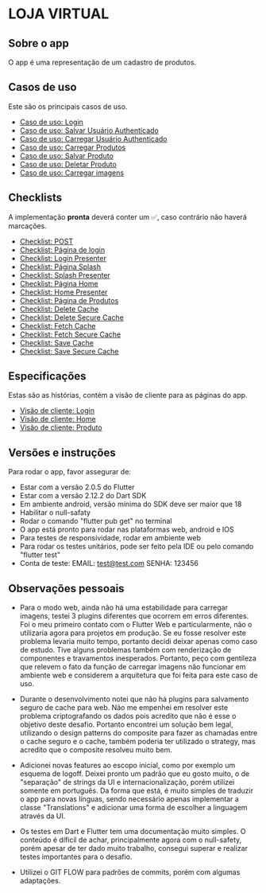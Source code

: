 # LOJA VIRTUAL

## Sobre o app

O app é uma representação de um cadastro de produtos.

## Casos de uso

Este são os principais casos de uso.

- [Caso de uso: Login](./requirements/use_cases/authentication.md)
- [Caso de uso: Salvar Usuário Authenticado](./requirements/use_cases/local_save_current_account.md)
- [Caso de uso: Carregar Usuário Authenticado](./requirements/use_cases/local_load_current_account.md)
- [Caso de uso: Carregar Produtos](./requirements/use_cases/local_load_products.md)
- [Caso de uso: Salvar Produto](./requirements/use_cases/local_save_product.md)
- [Caso de uso: Deletar Produto](./requirements/use_cases/local_delete_product.md)
- [Caso de uso: Carregar imagens](./requirements/use_cases/image_picker.md)

## Checklists

A implementação **pronta** deverá conter um ✅, caso contrário não haverá marcações.

- [Checklist: POST](./requirements/checklists/http/post.md)
- [Checklist: Página de login](./requirements/checklists/pages/login/login_page.md)
- [Checklist: Login Presenter](./requirements/checklists/pages/login/login_presenter.md)
- [Checklist: Página Splash](./requirements/checklists/pages/splash/splash_presenter.md)
- [Checklist: Splash Presenter](./requirements/checklists/pages/splash/splash_page.md)
- [Checklist: Página Home](./requirements/checklists/pages/home/home_presenter.md)
- [Checklist: Home Presenter](./requirements/checklists/pages/home/home_page.md)
- [Checklist: Página de Produtos](./requirements/checklists/pages/product/product_presenter.md)
- [Checklist: Delete Cache](./requirements/checklists/cache/delete_cache.md)
- [Checklist: Delete Secure Cache](./requirements/checklists/cache/delete_secure_cache.md)
- [Checklist: Fetch Cache](./requirements/checklists/cache/fetch_cache.md)
- [Checklist: Fetch Secure Cache](./requirements/checklists/cache/fetch_secure_cache.md)
- [Checklist: Save Cache](./requirements/checklists/cache/save_cache.md)
- [Checklist: Save Secure Cache](./requirements/checklists/cache/save_secure_cache.md)

## Especificações

Estas são as histórias, contém a visão de cliente para as páginas do app.

- [Visão de cliente: Login](./requirements/bdd_specs/login.md)
- [Visão de cliente: Home](./requirements/bdd_specs/home.md)
- [Visão de cliente: Produto](./requirements/bdd_specs/product.md)

## Versões e instruções

Para rodar o app, favor assegurar de:

- Estar com a versão 2.0.5 do Flutter
- Estar com a versão 2.12.2 do Dart SDK
- Em ambiente android, versão mínima do SDK deve ser maior que 18
- Habilitar o null-safaty
- Rodar o comando "flutter pub get" no terminal
- O app está pronto para rodar nas plataformas web, android e IOS
- Para testes de responsividade, rodar em ambiente web
- Para rodar os testes unitários, pode ser feito pela IDE ou pelo comando "flutter test"
- Conta de teste: EMAIL: test@test.com SENHA: 123456

## Observações pessoais

- Para o modo web, ainda não há uma estabilidade para carregar imagens, testei 3 plugins diferentes que ocorrem em erros diferentes. Foi o meu primeiro contato com o Flutter Web e particularmente, não o utilizaria agora para projetos em produção. Se eu fosse resolver este problema levaria muito tempo, portanto decidi deixar apenas como caso de estudo. Tive alguns problemas também com renderização de componentes e travamentos inesperados. Portanto, peço com gentileza que relevem o fato da função de carregar imagens não funcionar em ambiente web e considerem a arquitetura que foi feita para este caso de uso.

- Durante o desenvolvimento notei que não há plugins para salvamento seguro de cache para web. Não me empenhei em resolver este problema criptografando os dados pois acredito que não é esse o objetivo deste desafio. Portanto encontrei um solução bem legal, utilizando o design patterns do composite para fazer as chamadas entre o cache seguro e o cache, também poderia ter utilizado o strategy, mas acredito que o composite resolveu muito bem.

- Adicionei novas features ao escopo inicial, como por exemplo um esquema de logoff. Deixei pronto um padrão que eu gosto muito, o de "separação" de strings da UI e internacionalização, porém utilizei somente em português. Da forma que está, é muito simples de traduzir o app para novas línguas, sendo necessário apenas implementar a classe "Translations" e adicionar uma forma de escolher a linguagem através da UI.

- Os testes em Dart e Flutter tem uma documentação muito simples. O conteúdo é díficil de achar, principalmente agora com o null-safety, porém apesar de ter dado muito trabalho, consegui superar e realizar testes importantes para o desafio.

- Utilizei o GIT FLOW para padrões de commits, porém com algumas adaptações.
